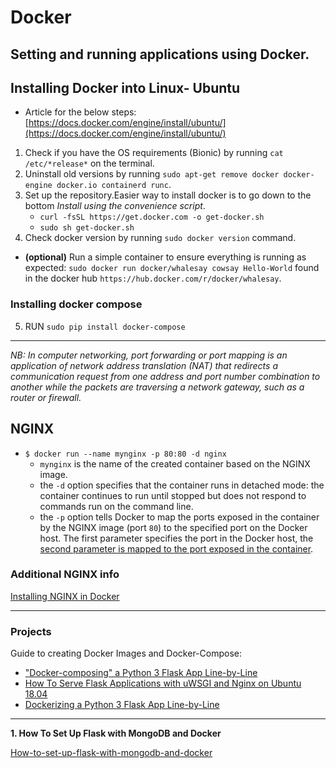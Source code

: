 # Docker
Setting and running applications using Docker. 
---
## Installing Docker into Linux- Ubuntu

 * Article for the below steps: [https://docs.docker.com/engine/install/ubuntu/](https://docs.docker.com/engine/install/ubuntu/)
 1. Check if you have the OS requirements (Bionic) by running ```cat /etc/*release*``` on the terminal.
 2. Uninstall old versions by running ```sudo apt-get remove docker docker-engine docker.io containerd runc```.
 3. Set up the repository.Easier way to install docker is to go down to the bottom *Install using the convenience script*.
     + ```curl -fsSL https://get.docker.com -o get-docker.sh```
     + ```sudo sh get-docker.sh```
 4. Check docker version by running ```sudo docker version``` command.
 * **(optional)** Run a simple container to ensure everything is running as expected: ```sudo docker run docker/whalesay cowsay Hello-World``` found in the docker hub ``https://hub.docker.com/r/docker/whalesay``.
 
 ### Installing docker compose
 
 5. RUN ```sudo pip install docker-compose```
---
*NB: In computer networking, port forwarding or port mapping is an application of network address translation (NAT) that redirects a communication request from one address and port number combination to another while the packets are traversing a network gateway, such as a router or firewall.*

 ## NGINX 
* ```$ docker run --name mynginx -p 80:80 -d nginx```
    + ``mynginx`` is the name of the created container based on the NGINX image.
    + the ``-d`` option specifies that the container runs in detached mode: the container continues to run until stopped but does not  respond to commands run on the command line.
    + the ``-p`` option tells Docker to map the ports exposed in the container by the NGINX image (port ``80``) to the specified port on the Docker host. The first parameter specifies the port in the Docker host, the <ins>second parameter is mapped to the port exposed in the container</ins>.
 
### Additional NGINX info
[Installing NGINX in Docker](https://docs.nginx.com/nginx/admin-guide/installing-nginx/installing-nginx-docker/)

---
### Projects
Guide to creating Docker Images and Docker-Compose:
* ["Docker-composing" a Python 3 Flask App Line-by-Line](https://medium.com/bitcraft/docker-composing-a-python-3-flask-app-line-by-line-93b721105777)
* [How To Serve Flask Applications with uWSGI and Nginx on Ubuntu 18.04](https://www.digitalocean.com/community/tutorials/how-to-serve-flask-applications-with-uswgi-and-nginx-on-ubuntu-18-04)
* [Dockerizing a Python 3 Flask App Line-by-Line](https://medium.com/bitcraft/dockerizing-a-python-3-flask-app-line-by-line-400aef1ded3a)
---
**1. How To Set Up Flask with MongoDB and Docker**

 [How-to-set-up-flask-with-mongodb-and-docker](https://www.digitalocean.com/community/tutorials/how-to-set-up-flask-with-mongodb-and-docker)